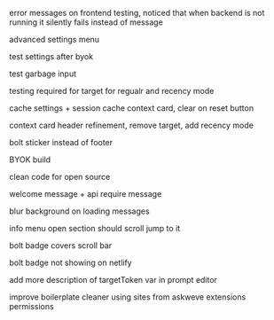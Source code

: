 
error messages on frontend testing, noticed that when backend is not running it silently fails instead of message

advanced settings menu

test settings after byok

test garbage input

testing required for target for regualr and recency mode

cache settings + session cache context card, clear on reset button

context card header refinement, remove target, add recency mode 

bolt sticker instead of footer

BYOK build

clean code for open source

welcome message + api require message

blur background on loading messages

info menu open section should scroll jump to it

bolt badge covers scroll bar

bolt badge not showing on netlify

add more description of targetToken var in prompt editor

improve boilerplate cleaner using sites from askweve extensions permissions